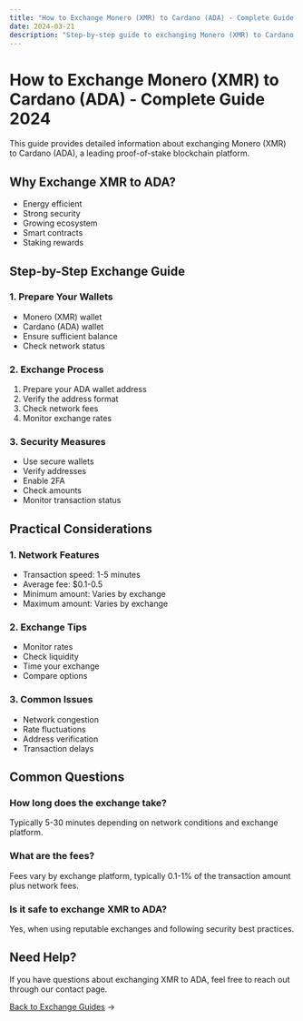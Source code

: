 ```yaml
---
title: "How to Exchange Monero (XMR) to Cardano (ADA) - Complete Guide 2024"
date: 2024-03-21
description: "Step-by-step guide to exchanging Monero (XMR) to Cardano (ADA). Learn about exchange methods, security measures, and best practices."
---
```


# How to Exchange Monero (XMR) to Cardano (ADA) - Complete Guide 2024

This guide provides detailed information about exchanging Monero (XMR) to Cardano (ADA), a leading proof-of-stake blockchain platform.

## Why Exchange XMR to ADA?

-   Energy efficient
-   Strong security
-   Growing ecosystem
-   Smart contracts
-   Staking rewards

## Step-by-Step Exchange Guide

### 1. Prepare Your Wallets

-   Monero (XMR) wallet
-   Cardano (ADA) wallet
-   Ensure sufficient balance
-   Check network status

### 2. Exchange Process

1. Prepare your ADA wallet address
2. Verify the address format
3. Check network fees
4. Monitor exchange rates

### 3. Security Measures

-   Use secure wallets
-   Verify addresses
-   Enable 2FA
-   Check amounts
-   Monitor transaction status

## Practical Considerations

### 1. Network Features

-   Transaction speed: 1-5 minutes
-   Average fee: $0.1-0.5
-   Minimum amount: Varies by exchange
-   Maximum amount: Varies by exchange

### 2. Exchange Tips

-   Monitor rates
-   Check liquidity
-   Time your exchange
-   Compare options

### 3. Common Issues

-   Network congestion
-   Rate fluctuations
-   Address verification
-   Transaction delays

## Common Questions

### How long does the exchange take?

Typically 5-30 minutes depending on network conditions and exchange platform.

### What are the fees?

Fees vary by exchange platform, typically 0.1-1% of the transaction amount plus network fees.

### Is it safe to exchange XMR to ADA?

Yes, when using reputable exchanges and following security best practices.

## Need Help?

If you have questions about exchanging XMR to ADA, feel free to reach out through our contact page.

[Back to Exchange Guides](/exchanges/) →
